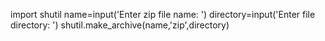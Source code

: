 import shutil
name=input('Enter zip file name: ')
directory=input('Enter file directory: ')
shutil.make_archive(name,'zip',directory)
